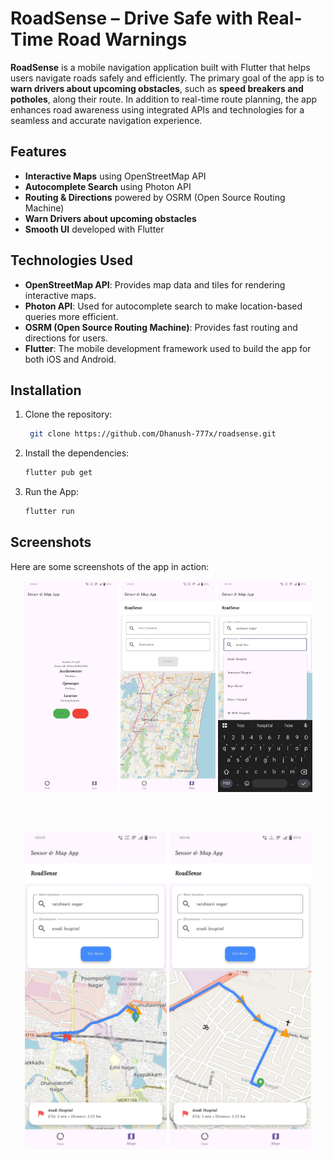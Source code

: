 
# RoadSense – Drive Safe with Real-Time Road Warnings

**RoadSense** is a mobile navigation application built with Flutter that helps
users navigate roads safely and efficiently. The primary goal of the app is to
**warn drivers about upcoming obstacles**, such as **speed breakers and
potholes**, along their route. In addition to real-time route planning, the app
enhances road awareness using integrated APIs and technologies for a seamless
and accurate navigation experience.


## Features

- **Interactive Maps** using OpenStreetMap API
- **Autocomplete Search** using Photon API
- **Routing & Directions** powered by OSRM (Open Source Routing Machine)
- **Warn Drivers about upcoming obstacles**
- **Smooth UI** developed with Flutter 

## Technologies Used

- **OpenStreetMap API**: Provides map data and tiles for rendering interactive maps.
- **Photon API**: Used for autocomplete search to make location-based queries more efficient.
- **OSRM (Open Source Routing Machine)**: Provides fast routing and directions for users.
- **Flutter**: The mobile development framework used to build the app for both iOS and Android.

## Installation

1. Clone the repository:
   ```bash
    git clone https://github.com/Dhanush-777x/roadsense.git
   ```

2. Install the dependencies:
    ```bash
    flutter pub get
    ```

3. Run the App:
    ```bash
    flutter run
    ```

## Screenshots

Here are some screenshots of the app in action:

<div align="center">
  
  <img src="./images/data_collection.jpeg" alt="Data Collection" width="30%" />
  <img src="./images/mapview.jpeg" alt="Map View with OpenStreetMap integration" width="30%" />
  <img src="./images/autocompletion.jpeg" alt="Autocompletion with Photon" width="30%" />

  <br><br>

  <img src="./images/route_display.jpeg" alt="Route directions displayed with OSRM" width="45%" />
  <img src="./images/obstacle.jpeg" alt="Obstacle Warning" width="45%" />

</div>



